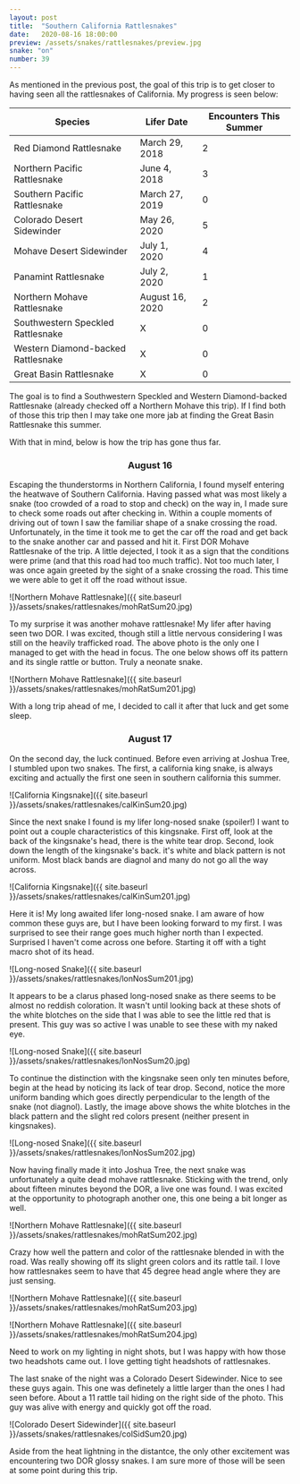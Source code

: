 ```yaml
---
layout: post
title:  "Southern California Rattlesnakes"
date:   2020-08-16 18:00:00
preview: /assets/snakes/rattlesnakes/preview.jpg
snake: "on"
number: 39
---
```


As mentioned in the previous post, the goal of this trip is to get closer to having seen all the rattlesnakes of California. My progress is seen below:

|Species|Lifer Date|Encounters This Summer|
|---|---|---|
|Red Diamond Rattlesnake|March 29, 2018|2|
|Northern Pacific Rattlesnake|June 4, 2018|3|
|Southern Pacific Rattlesnake|March 27, 2019|0|
|Colorado Desert Sidewinder|May 26, 2020|5|
|Mohave Desert Sidewinder|July 1, 2020|4|
|Panamint Rattlesnake|July 2, 2020|1|
|Northern Mohave Rattlesnake|August 16, 2020|2|
|Southwestern Speckled Rattlesnake|X|0|
|Western Diamond-backed Rattlesnake|X|0|
|Great Basin Rattlesnake|X|0|

The goal is to find a Southwestern Speckled and Western Diamond-backed Rattlesnake (already checked off a Northern Mohave this trip). If I find both of those this trip then I may take one more jab at finding the Great Basin Rattlesnake this summer. 

With that in mind, below is how the trip has gone thus far.

<div align="center"><h3> August 16 </h3></div>

Escaping the thunderstorms in Northern California, I found myself entering the heatwave of Southern California. Having passed what was most likely a snake (too crowded of a road to stop and check) on the way in, I made sure to check some roads out after checking in. Within a couple moments of driving out of town I saw the familiar shape of a snake crossing the road. Unfortunately, in the time it took me to get the car off the road and get back to the snake another car and passed and hit it. First DOR Mohave Rattlesnake of the trip. A little dejected, I took it as a sign that the conditions were prime (and that this road had too much traffic). Not too much later, I was once again greeted by the sight of a snake crossing the road. This time we were able to get it off the road without issue. 

![Northern Mohave Rattlesnake]({{ site.baseurl }}/assets/snakes/rattlesnakes/mohRatSum20.jpg)

To my surprise it was another mohave rattlesnake! My lifer after having seen two DOR. I was excited, though still a little nervous considering I was still on the heavily trafficked road. The above photo is the only one I managed to get with the head in focus. The one below shows off its pattern and its single rattle or button. Truly a neonate snake.

![Northern Mohave Rattlesnake]({{ site.baseurl }}/assets/snakes/rattlesnakes/mohRatSum201.jpg)

With a long trip ahead of me, I decided to call it after that luck and get some sleep.

<div align="center"><h3> August 17 </h3></div>

On the second day, the luck continued. Before even arriving at Joshua Tree, I stumbled upon two snakes. The first, a california king snake, is always exciting and actually the first one seen in southern california this summer.

![California Kingsnake]({{ site.baseurl }}/assets/snakes/rattlesnakes/calKinSum20.jpg)

Since the next snake I found is my lifer long-nosed snake (spoiler!) I want to point out a couple characteristics of this kingsnake. First off, look at the back of the kingsnake's head, there is the white tear drop. Second, look down the length of the kingsnake's back. it's white and black pattern is not uniform. Most black bands are diagnol and many do not go all the way across.

![California Kingsnake]({{ site.baseurl }}/assets/snakes/rattlesnakes/calKinSum201.jpg)

Here it is! My long awaited lifer long-nosed snake. I am aware of how common these guys are, but I have been looking forward to my first. I was surprised to see their range goes much higher north than I expected. Surprised I haven't come across one before. Starting it off with a tight macro shot of its head.

![Long-nosed Snake]({{ site.baseurl }}/assets/snakes/rattlesnakes/lonNosSum201.jpg)

It appears to be a clarus phased long-nosed snake as there seems to be almost no reddish coloration. It wasn't until looking back at these shots of the white blotches on the side that I was able to see the little red that is present. This guy was so active I was unable to see these with my naked eye.

![Long-nosed Snake]({{ site.baseurl }}/assets/snakes/rattlesnakes/lonNosSum20.jpg)

To continue the distinction with the kingsnake seen only ten minutes before, begin at the head by noticing its lack of tear drop. Second, notice the more uniform banding which goes directly perpendicular to the length of the snake (not diagnol). Lastly, the image above shows the white blotches in the black pattern and the slight red colors present (neither present in kingsnakes).

![Long-nosed Snake]({{ site.baseurl }}/assets/snakes/rattlesnakes/lonNosSum202.jpg)

Now having finally made it into Joshua Tree, the next snake was unfortunately a quite dead mohave rattlesnake. Sticking with the trend, only about fifteen minutes beyond the DOR, a live one was found. I was excited at the opportunity to photograph another one, this one being a bit longer as well.

![Northern Mohave Rattlesnake]({{ site.baseurl }}/assets/snakes/rattlesnakes/mohRatSum202.jpg)

Crazy how well the pattern and color of the rattlesnake blended in with the road. Was really showing off its slight green colors and its rattle tail. I love how rattlesnakes seem to have that 45 degree head angle where they are just sensing.

![Northern Mohave Rattlesnake]({{ site.baseurl }}/assets/snakes/rattlesnakes/mohRatSum203.jpg)

![Northern Mohave Rattlesnake]({{ site.baseurl }}/assets/snakes/rattlesnakes/mohRatSum204.jpg)

Need to work on my lighting in night shots, but I was happy with how those two headshots came out. I love getting tight headshots of rattlesnakes.

The last snake of the night was a Colorado Desert Sidewinder. Nice to see these guys again. This one was definetely a little larger than the ones I had seen before. About a 11 rattle tail hiding on the right side of the photo. This guy was alive with energy and quickly got off the road.

![Colorado Desert Sidewinder]({{ site.baseurl }}/assets/snakes/rattlesnakes/colSidSum20.jpg)

Aside from the heat lightning in the distantce, the only other excitement was encountering two DOR glossy snakes. I am sure more of those will be seen at some point during this trip.